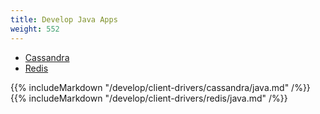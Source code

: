 ```yaml
---
title: Develop Java Apps
weight: 552
---
```


<ul class="nav nav-tabs">
  <li class="active">
    <a data-toggle="tab" href="#cql">
      <i class="icon-cassandra" aria-hidden="true"></i>
      Cassandra
    </a>
  </li>
  <li >
    <a data-toggle="tab" href="#redis">
      <i class="icon-redis" aria-hidden="true"></i>
      Redis
    </a>
  </li>
</ul>

<div class="tab-content">
  <div id="cql" class="tab-pane fade in active">
    {{% includeMarkdown "/develop/client-drivers/cassandra/java.md" /%}}
  </div>
  <div id="redis" class="tab-pane fade">
    {{% includeMarkdown "/develop/client-drivers/redis/java.md" /%}}
  </div>
</div>

